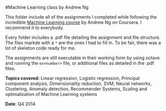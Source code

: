 #Machine Learning class by Andrew Ng

This folder include all of the assignments I completed while following the incredible [Machine Learning course](https://www.coursera.org/course/ml) by Andrew Ng on Coursera. I recommend it to everybody.

Every folder includes a .pdf file detailing the assignment and file structure. The files markde with a `*` are the ones I had to fill in. To be fair, there was a lot of skeleton code ready for me.

The assignments are still executable in their working form by using octave and running the `ex<number>` file, or additional files as detailed in  the .pdf files.

**Topics covered**: Linear regression, Logistic regression, Principal component analysis, Dimensionality reduction, SVM, Neural networks, Clustering, Anomaly detection, Recommender Systems, Scaling and optimalization of Machine Learning systems

**Date**: Q4 2014
